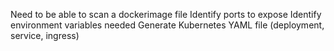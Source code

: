 Need to be able to scan a dockerimage file
Identify ports to expose
Identify environment variables needed
Generate Kubernetes YAML file (deployment, service, ingress)